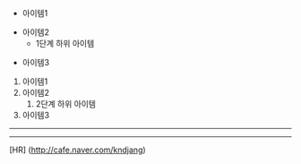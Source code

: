 - 아이템1
+ 아이템2
  - 1단계 하위 아이템
* 아이템3

 1. 아이템1
 2. 아이템2
    1. 2단계 하위 아이템
 3. 아이템3

---
***
[HR] (http://cafe.naver.com/kndjang)
